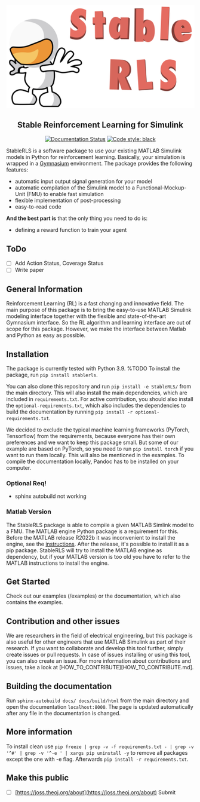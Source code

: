 ![](src/icon.png)

<h2 align="center">Stable Reinforcement Learning for Simulink</h2>

<p align="center">
<a href="https://stablerls.readthedocs.io/en/latest/?badge=latest"><img alt="Documentation Status" src="https://readthedocs.org/projects/stablerls/badge/?version=latest"></a>
<a href="https://github.com/psf/black"><img alt="Code style: black" src="https://img.shields.io/badge/code%20style-black-000000.svg"></a>
</p>


StableRLS is a software package to use your existing MATLAB Simulink models in Python for reinforcement learning. Basically, your simulation is wrapped in a [Gymnasium](https://gymnasium.farama.org/) environment. The package provides the following features:
- automatic input output signal generation for your model
- automatic compilation of the Simulink model to a Functional-Mockup-Unit (FMU) to enable fast simulation
- flexible implementation of post-processing
- easy-to-read code

**And the best part is** that the only thing you need to do is:
- defining a reward function to train your agent

## ToDo
- [ ] Add Action Status, Coverage Status
- [ ] Write paper

## General Information
Reinforcement Learning (RL) is a fast changing and innovative field. The main purpose of this package is to bring the easy-to-use MATLAB Simulink modeling interface together with the flexible and state-of-the-art Gymnasium interface. So the RL algorithm and learning interface are out of scope for this package. However, we make the interface between Matlab and Python as easy as possible.

## Installation
The package is currently tested with Python 3.9.
%TODO To install the package, run `pip install stablerls`.

You can also clone this repository and run `pip install -e StableRLS/` from the main directory. This will also install the main dependencies, which are included in `requirements.txt`. For active contribution, you should also install the `optional-requirements.txt`, which also includes the dependencies to build the documentation by running `pip install -r optional-requirements.txt`.

We decided to exclude the typical machine learning frameworks (PyTorch, Tensorflow) from the requirements, because everyone has their own preferences and we want to keep this package small. But some of our example are based on PyTorch, so you need to run `pip install torch` if you want to run them locally. This will also be mentioned in the examples. To compile the documentation locally, Pandoc has to be installed on your computer.

### Optional Req!
- sphinx autobuild not working

### Matlab Version
The StableRLS package is able to compile a given MATLAB Simlink model to a FMU. The MATLAB engine Python package is a requirement for this. Before the MATLAB release R2022b it was inconvenient to install the engine, see the [instructions](https://de.mathworks.com/help/matlab/matlab_external/install-the-matlab-engine-for-python.html). After the release, it's possible to install it as a pip package. StableRLS will try to install the MATLAB engine as dependency, but if your MATLAB version is too old you have to refer to the MATLAB instructions to install the engine.  

## Get Started
Check out our examples (/examples) or the documentation, which also contains the examples.

## Contribution and other issues
We are researchers in the field of electrical engineering, but this package is also useful for other engineers that use MATLAB Simulink as part of their research. If you want to collaborate and develop this tool further, simply create issues or pull requests.
In case of issues installing or using this tool, you can also create an issue. For more information about contributions and issues, take a look at [HOW_TO_CONTRIBUTE][HOW_TO_CONTRIBUTE.md].

## Building the documentation
Run `sphinx-autobuild docs/ docs/build/html` from the main directory and open the documentation `localhost:8000`. The page is updated automatically after any file in the documentation is changed.

## More information
To install clean use `pip freeze | grep -v -f requirements.txt - | grep -v '^#' | grep -v '^-e ' | xargs pip uninstall -y` to remove all packages except the one with -e flag. Afterwards `pip install -r requirements.txt`. 

## Make this public
- [ ] [https://joss.theoj.org/about](https://joss.theoj.org/about) Submit